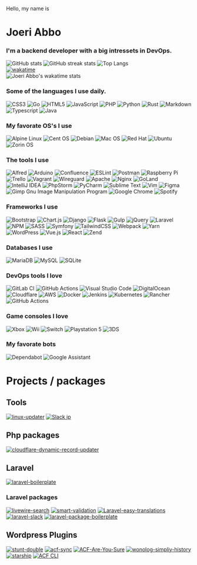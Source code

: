 <p>Hello, my name is</p>

# Joeri Abbo
### I'm a backend developer with a big intressets in DevOps.

![GitHub stats](https://github-readme-stats.vercel.app/api?username=joeri-abbo&count_private=true&theme=radical)
![GitHub streak stats](https://github-readme-streak-stats.herokuapp.com/?user=joeri-abbo&theme=radical)
![Top Langs](https://github-readme-stats.vercel.app/api/top-langs/?username=joeri-abbo&layout=compact&count_private=true&langs_count=10&count_private=true&show_icons=true&theme=radical)
<br>
[![wakatime](https://wakatime.com/badge/user/d35128ad-2c73-486b-ac51-2d99ca9ee235.svg)](https://wakatime.com/@d35128ad-2c73-486b-ac51-2d99ca9ee235)
<br>
![Joeri Abbo's wakatime stats](https://github-readme-stats.vercel.app/api/wakatime?username=joeriabbo&theme=radical)


### Some of the languages I use daily.
![CSS3](https://img.shields.io/badge/css3-%231572B6.svg?style=for-the-badge&logo=css3&logoColor=white)
![Go](https://img.shields.io/badge/go-%2300ADD8.svg?style=for-the-badge&logo=go&logoColor=white)
![HTML5](https://img.shields.io/badge/html5-%23E34F26.svg?style=for-the-badge&logo=html5&logoColor=white)
![JavaScript](https://img.shields.io/badge/javascript-%23323330.svg?style=for-the-badge&logo=javascript&logoColor=%23F7DF1E)
![PHP](https://img.shields.io/badge/php-%23777BB4.svg?style=for-the-badge&logo=php&logoColor=white)
![Python](https://img.shields.io/badge/python-3670A0?style=for-the-badge&logo=python&logoColor=ffdd54)
![Rust](https://img.shields.io/badge/rust-%23000000.svg?style=for-the-badge&logo=rust&logoColor=white)
![Markdown](https://img.shields.io/badge/markdown-%23000000.svg?style=for-the-badge&logo=markdown&logoColor=white)
![Typescript](https://img.shields.io/badge/TypeScript-007ACC?style=for-the-badge&logo=typescript&logoColor=white)
![Java](https://img.shields.io/badge/Java-ED8B00?style=for-the-badge&logo=java&logoColor=white)

### My favorate OS's I use
![Alpine Linux](https://img.shields.io/badge/Alpine_Linux-%230D597F.svg?style=for-the-badge&logo=alpine-linux&logoColor=white)
![Cent OS](https://img.shields.io/badge/cent%20os-002260?style=for-the-badge&logo=centos&logoColor=F0F0F0)
![Debian](https://img.shields.io/badge/Debian-D70A53?style=for-the-badge&logo=debian&logoColor=white)
![Mac OS](https://img.shields.io/badge/mac%20os-000000?style=for-the-badge&logo=macos&logoColor=F0F0F0)
![Red Hat](https://img.shields.io/badge/Red%20Hat-EE0000?style=for-the-badge&logo=redhat&logoColor=white)
![Ubuntu](https://img.shields.io/badge/Ubuntu-E95420?style=for-the-badge&logo=ubuntu&logoColor=white)
![Zorin OS](https://img.shields.io/badge/-Zorin%20OS-%2310AAEB?style=for-the-badge&logo=zorin&logoColor=white)

### The tools I use
![Alfred](https://img.shields.io/badge/alfred-%235C1F87.svg?style=for-the-badge&logo=alfred)
![Arduino](https://img.shields.io/badge/-Arduino-00979D?style=for-the-badge&logo=Arduino&logoColor=white)
![Confluence](https://img.shields.io/badge/confluence-%23172BF4.svg?style=for-the-badge&logo=confluence&logoColor=white)
![ESLint](https://img.shields.io/badge/ESLint-4B3263?style=for-the-badge&logo=eslint&logoColor=white)
![Postman](https://img.shields.io/badge/Postman-FF6C37?style=for-the-badge&logo=postman&logoColor=white)
![Raspberry Pi](https://img.shields.io/badge/-RaspberryPi-C51A4A?style=for-the-badge&logo=Raspberry-Pi)
![Trello](https://img.shields.io/badge/Trello-%23026AA7.svg?style=for-the-badge&logo=Trello&logoColor=white)
![Vagrant](https://img.shields.io/badge/vagrant-%231563FF.svg?style=for-the-badge&logo=vagrant&logoColor=white)
![Wireguard](https://img.shields.io/badge/wireguard-%2388171A.svg?style=for-the-badge&logo=wireguard&logoColor=white)
![Apache](https://img.shields.io/badge/apache-%23D42029.svg?style=for-the-badge&logo=apache&logoColor=white)
![Nginx](https://img.shields.io/badge/nginx-%23009639.svg?style=for-the-badge&logo=nginx&logoColor=white)
![GoLand](https://img.shields.io/badge/GoLand-0f0f0f?&style=for-the-badge&logo=goland&logoColor=white)
![IntelliJ IDEA](https://img.shields.io/badge/IntelliJIDEA-000000.svg?style=for-the-badge&logo=intellij-idea&logoColor=white)
![PhpStorm](https://img.shields.io/badge/phpstorm-143?style=for-the-badge&logo=phpstorm&logoColor=black&color=black&labelColor=darkorchid)
![PyCharm](https://img.shields.io/badge/pycharm-143?style=for-the-badge&logo=pycharm&logoColor=black&color=black&labelColor=green)
![Sublime Text](https://img.shields.io/badge/sublime_text-%23575757.svg?style=for-the-badge&logo=sublime-text&logoColor=important)
![Vim](https://img.shields.io/badge/VIM-%2311AB00.svg?style=for-the-badge&logo=vim&logoColor=white)
![Figma](https://img.shields.io/badge/figma-%23F24E1E.svg?style=for-the-badge&logo=figma&logoColor=white)
![Gimp Gnu Image Manipulation Program](https://img.shields.io/badge/Gimp-657D8B?style=for-the-badge&logo=gimp&logoColor=FFFFFF)
![Google Chrome](https://img.shields.io/badge/Google%20Chrome-4285F4?style=for-the-badge&logo=GoogleChrome&logoColor=white)
![Spotify](https://img.shields.io/badge/Spotify-1ED760?style=for-the-badge&logo=spotify&logoColor=white)


### Frameworks I use 
![Bootstrap](https://img.shields.io/badge/bootstrap-%23563D7C.svg?style=for-the-badge&logo=bootstrap&logoColor=white)
![Chart.js](https://img.shields.io/badge/chart.js-F5788D.svg?style=for-the-badge&logo=chart.js&logoColor=white)
![Django](https://img.shields.io/badge/django-%23092E20.svg?style=for-the-badge&logo=django&logoColor=white)
![Flask](https://img.shields.io/badge/flask-%23000.svg?style=for-the-badge&logo=flask&logoColor=white)
![Gulp](https://img.shields.io/badge/GULP-%23CF4647.svg?style=for-the-badge&logo=gulp&logoColor=white)
![jQuery](https://img.shields.io/badge/jquery-%230769AD.svg?style=for-the-badge&logo=jquery&logoColor=white)
![Laravel](https://img.shields.io/badge/laravel-%23FF2D20.svg?style=for-the-badge&logo=laravel&logoColor=white)
![NPM](https://img.shields.io/badge/NPM-%23000000.svg?style=for-the-badge&logo=npm&logoColor=white)
![SASS](https://img.shields.io/badge/SASS-hotpink.svg?style=for-the-badge&logo=SASS&logoColor=white)
![Symfony](https://img.shields.io/badge/symfony-%23000000.svg?style=for-the-badge&logo=symfony&logoColor=white)
![TailwindCSS](https://img.shields.io/badge/tailwindcss-%2338B2AC.svg?style=for-the-badge&logo=tailwind-css&logoColor=white)
![Webpack](https://img.shields.io/badge/webpack-%238DD6F9.svg?style=for-the-badge&logo=webpack&logoColor=black)
![Yarn](https://img.shields.io/badge/yarn-%232C8EBB.svg?style=for-the-badge&logo=yarn&logoColor=white)
![WordPress](https://img.shields.io/badge/WordPress-%23117AC9.svg?style=for-the-badge&logo=WordPress&logoColor=white)
![Vue.js](https://img.shields.io/badge/vuejs-%2335495e.svg?style=for-the-badge&logo=vuedotjs&logoColor=%234FC08D)
![React](https://img.shields.io/badge/react-%2320232a.svg?style=for-the-badge&logo=react&logoColor=%2361DAFB)
![Zend](https://img.shields.io/badge/Zend-fff?style=for-the-badge&logo=zend&logoColor=0679EA)

### Databases I use
![MariaDB](https://img.shields.io/badge/MariaDB-003545?style=for-the-badge&logo=mariadb&logoColor=white)
![MySQL](https://img.shields.io/badge/mysql-%2300f.svg?style=for-the-badge&logo=mysql&logoColor=white)
![SQLite](https://img.shields.io/badge/sqlite-%2307405e.svg?style=for-the-badge&logo=sqlite&logoColor=white)

### DevOps tools I love
![GitLab CI](https://img.shields.io/badge/gitlab%20ci-%23181717.svg?style=for-the-badge&logo=gitlab&logoColor=white)
![GitHub Actions](https://img.shields.io/badge/github%20actions-%232671E5.svg?style=for-the-badge&logo=githubactions&logoColor=white)
![Visual Studio Code](https://img.shields.io/badge/Visual%20Studio%20Code-0078d7.svg?style=for-the-badge&logo=visual-studio-code&logoColor=white)
![DigitalOcean](https://img.shields.io/badge/DigitalOcean-%230167ff.svg?style=for-the-badge&logo=digitalOcean&logoColor=white)
![Cloudflare](https://img.shields.io/badge/Cloudflare-F38020?style=for-the-badge&logo=Cloudflare&logoColor=white)
![AWS](https://img.shields.io/badge/AWS-%23FF9900.svg?style=for-the-badge&logo=amazon-aws&logoColor=white)
![Docker](https://img.shields.io/badge/docker-%230db7ed.svg?style=for-the-badge&logo=docker&logoColor=white)
![Jenkins](https://img.shields.io/badge/jenkins-%232C5263.svg?style=for-the-badge&logo=jenkins&logoColor=white)
![Kubernetes](https://img.shields.io/badge/kubernetes-%23326ce5.svg?style=for-the-badge&logo=kubernetes&logoColor=white)
![Rancher](https://img.shields.io/badge/rancher-%230075A8.svg?style=for-the-badge&logo=rancher&logoColor=white)
![GitHub Actions](https://img.shields.io/badge/githubactions-%232671E5.svg?style=for-the-badge&logo=githubactions&logoColor=white)

### Game consoles I love
![Xbox](https://img.shields.io/badge/xbox-%23107C10.svg?style=for-the-badge&logo=xbox&logoColor=white)
![Wii](https://img.shields.io/badge/Wii-8B8B8B?style=for-the-badge&logo=wii&logoColor=white)
![Switch](https://img.shields.io/badge/Switch-E60012?style=for-the-badge&logo=nintendo-switch&logoColor=white)
![Playstation 5](https://img.shields.io/badge/Playstation%205-003791?style=for-the-badge&logo=playstation-5&logoColor=white)
![3DS](https://img.shields.io/badge/3DS-D12228?style=for-the-badge&logo=nintendo-3ds&logoColor=white)


### My favorate bots 
![Dependabot](https://img.shields.io/badge/dependabot-025E8C?style=for-the-badge&logo=dependabot&logoColor=white)
![Google Assistant](https://img.shields.io/badge/google%20assistant-4285F4?style=for-the-badge&logo=google%20assistant&logoColor=white)


# Projects / packages

## Tools
[![linux-updater](https://github-readme-stats.vercel.app/api/pin/?username=joeri-abbo&repo=linux-updater&theme=radical)]([https://github.com/Joeri-Abbo/linux-updater](https://github.com/Joeri-Abbo/linux-updater))
[![Slack ip](https://github-readme-stats.vercel.app/api/pin/?username=joeri-abbo&repo=slack-ip&theme=radical)]([https://github.com/Joeri-Abbo/slack-ip](https://github.com/Joeri-Abbo/slack-ip))

## Php packages
[![cloudflare-dynamic-record-updater](https://github-readme-stats.vercel.app/api/pin/?username=joeri-abbo&repo=cloudflare-dynamic-record-updater&theme=radical)]([https://github.com/Joeri-Abbo/cloudflare-dynamic-record-updater](https://github.com/Joeri-Abbo/cloudflare-dynamic-record-updater))

## Laravel
[![laravel-boilerplate](https://github-readme-stats.vercel.app/api/pin/?username=joeri-abbo&repo=laravel-boilerplate&theme=radical)]([https://github.com/Joeri-Abbo/laravel-boilerplate](https://github.com/Joeri-Abbo/laravel-boilerplate))

### Laravel packages
[![livewire-search](https://github-readme-stats.vercel.app/api/pin/?username=joeri-abbo&repo=livewire-search&theme=radical)]([https://github.com/Joeri-Abbo/livewire-search](https://github.com/Joeri-Abbo/livewire-search))
[![smart-validation](https://github-readme-stats.vercel.app/api/pin/?username=joeri-abbo&repo=smart-validation&theme=radical)]([https://github.com/Joeri-Abbo/smart-validation](https://github.com/Joeri-Abbo/smart-validation))
[![Laravel-easy-translations](https://github-readme-stats.vercel.app/api/pin/?username=joeri-abbo&repo=laravel-easy-translations&theme=radical)]([https://github.com/Joeri-Abbo/laravel-easy-translations](https://github.com/Joeri-Abbo/laravel-easy-translations))
[![laravel-slack](https://github-readme-stats.vercel.app/api/pin/?username=joeri-abbo&repo=laravel-slack&theme=radical)]([https://github.com/Joeri-Abbo/laravel-slack](https://github.com/Joeri-Abbo/laravel-slack))
[![laravel-package-boilerplate](https://github-readme-stats.vercel.app/api/pin/?username=joeri-abbo&repo=laravel-package-boilerplate&theme=radical)]([https://github.com/Joeri-Abbo/laravel-package-boilerplate](https://github.com/Joeri-Abbo/laravel-package-boilerplate))


## Wordpress Plugins
[![stunt-double](https://github-readme-stats.vercel.app/api/pin/?username=joeri-abbo&repo=stunt-double&theme=radical)]([https://github.com/Joeri-Abbo/stunt-double](https://github.com/Joeri-Abbo/stunt-double))
[![acf-sync](https://github-readme-stats.vercel.app/api/pin/?username=joeri-abbo&repo=acf-sync&theme=radical)]([https://github.com/Joeri-Abbo/acf-sync](https://github.com/Joeri-Abbo/acf-sync))
[![ACF-Are-You-Sure](https://github-readme-stats.vercel.app/api/pin/?username=joeri-abbo&repo=ACF-Are-You-Sure&theme=radical)]([https://github.com/Joeri-Abbo/ACF-Are-You-Sure](https://github.com/Joeri-Abbo/ACF-Are-You-Sure))
[![wonolog-simpliy-history](https://github-readme-stats.vercel.app/api/pin/?username=joeri-abbo&repo=wonolog-simpliy-history&theme=radical)]([https://github.com/Joeri-Abbo/wonolog-simpliy-history](https://github.com/Joeri-Abbo/wonolog-simpliy-history))
[![starship](https://github-readme-stats.vercel.app/api/pin/?username=joeri-abbo&repo=starship&theme=radical)]([https://github.com/Joeri-Abbo/starship](https://github.com/Joeri-Abbo/starship))
[![ACF CLI](https://github-readme-stats.vercel.app/api/pin/?username=joeri-abbo&repo=acf-plus&theme=radical)]([https://github.com/Joeri-Abbo/acf-plus](https://github.com/Joeri-Abbo/acf-plus))


